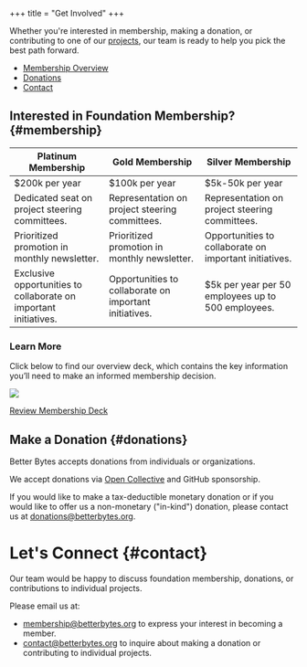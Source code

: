 +++
title = "Get Involved"
+++

Whether you're interested in membership, making a donation, or contributing to one of our [projects](/projects), our team is ready
to help you pick the best path forward.

* [Membership Overview](#membership)
* [Donations](#donations)
* [Contact](#contact)

## Interested in Foundation Membership? {#membership}

| Platinum Membership                                              | Gold Membership                                        | Silver Membership                                      |
|------------------------------------------------------------------|--------------------------------------------------------|--------------------------------------------------------|
| $200k per year                                                   | $100k per year                                         | $5k-50k per year                                       |
| Dedicated seat on project steering committees.                   | Representation on project steering committees.         | Representation on project steering committees.         |
| Prioritized promotion in monthly newsletter.                     | Prioritized promotion in monthly newsletter.           | Opportunities to collaborate on important initiatives. |
| Exclusive opportunities to collaborate on important initiatives. | Opportunities to collaborate on important initiatives. | $5k per year per 50 employees up to 500 employees.     |

### Learn More

Click below to find our overview deck, which contains the key
information you’ll need to make an informed membership decision.

[![](/membership-overview-front.png)](/membership-overview.pdf)

[Review Membership Deck](/membership-overview.pdf)

## Make a Donation {#donations}

Better Bytes accepts donations from individuals or organizations.

We accept donations via [Open
Collective](https://opencollective.com/tock) and GitHub sponsorship.

If you would like to make a tax-deductible monetary donation or if you
would like to offer us a non-monetary ("in-kind") donation, please
contact us at <donations@betterbytes.org>.

# Let's Connect {#contact}

Our team would be happy to discuss foundation membership,
donations, or contributions to individual projects.

Please email us at:

* <membership@betterbytes.org> to express your interest in becoming a member.
* <contact@betterbytes.org> to inquire about making a donation or contributing to individual projects.
